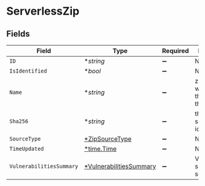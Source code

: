 # ServerlessZip


## Fields

| Field                                                                    | Type                                                                     | Required                                                                 | Description                                                              |
| ------------------------------------------------------------------------ | ------------------------------------------------------------------------ | ------------------------------------------------------------------------ | ------------------------------------------------------------------------ |
| `ID`                                                                     | **string*                                                                | :heavy_minus_sign:                                                       | N/A                                                                      |
| `IsIdentified`                                                           | **bool*                                                                  | :heavy_minus_sign:                                                       | N/A                                                                      |
| `Name`                                                                   | **string*                                                                | :heavy_minus_sign:                                                       | zip name that was given by the user to the cli                           |
| `Sha256`                                                                 | **string*                                                                | :heavy_minus_sign:                                                       | the zip file's sha256 identifier                                         |
| `SourceType`                                                             | [*ZipSourceType](../../models/shared/zipsourcetype.md)                   | :heavy_minus_sign:                                                       | N/A                                                                      |
| `TimeUpdated`                                                            | [*time.Time](https://pkg.go.dev/time#Time)                               | :heavy_minus_sign:                                                       | N/A                                                                      |
| `VulnerabilitiesSummary`                                                 | [*VulnerabilitiesSummary](../../models/shared/vulnerabilitiessummary.md) | :heavy_minus_sign:                                                       | Vulnerabilities summary by severity                                      |